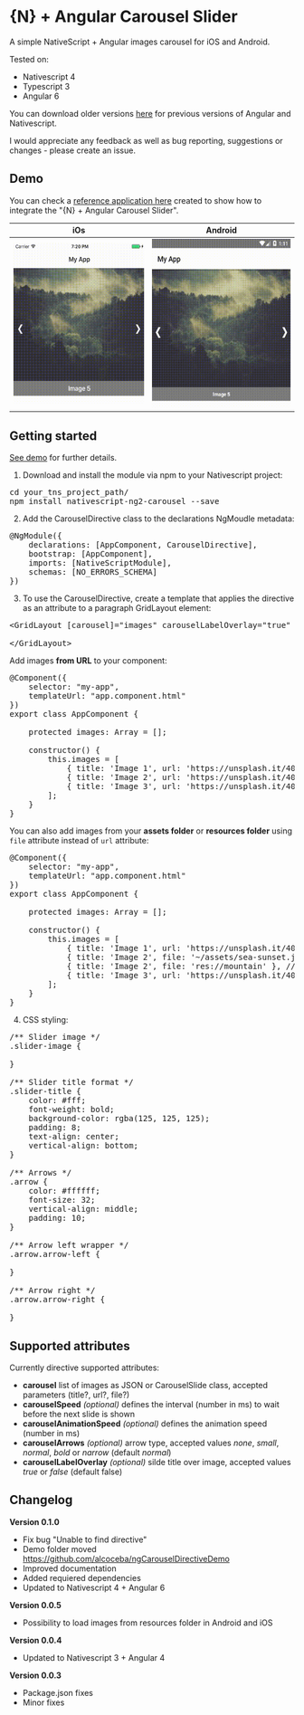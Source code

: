 # {N} + Angular Carousel Slider
A simple NativeScript + Angular images carousel for iOS and Android.

Tested on:

* Nativescript 4
* Typescript 3
* Angular 6

You can download older versions [here](https://github.com/alcoceba/ngCarouselDirective/releases) for previous versions of Angular and Nativescript.

I would appreciate any feedback as well as bug reporting, suggestions or changes - please create an issue.

## Demo

You can check a [reference application here](https://github.com/alcoceba/ngCarouselDirectiveDemo) created to show how to integrate the "{N} + Angular Carousel Slider".

iOs                        |  Android
:-------------------------:|:-------------------------:
![](https://github.com/alcoceba/ngCarouselDirectiveDemo/blob/master/demo/ios.gif?raw=true)|![](https://github.com/alcoceba/ngCarouselDirectiveDemo/blob/master/demo/android.gif?raw=true)

## Getting started

[See demo](https://github.com/alcoceba/ngCarouselDirectiveDemo) for further details.

1. Download and install the module via npm to your Nativescript project:

<pre>
cd your_tns_project_path/
npm install nativescript-ng2-carousel --save
</pre>

2. Add the CarouselDirective class to the declarations NgMoudle metadata:
<pre>
@NgModule({
    declarations: [AppComponent, CarouselDirective],
    bootstrap: [AppComponent],
    imports: [NativeScriptModule],
    schemas: [NO_ERRORS_SCHEMA]
})
</pre>

3. To use the CarouselDirective, create a template that applies the directive as an attribute to a paragraph GridLayout element:
<pre>
&lt;GridLayout [carousel]="images" carouselLabelOverlay="true" carouselSpeed="2000"&gt;
    
&lt;/GridLayout&gt;
</pre>

Add images **from URL** to your component:
<pre>
@Component({
    selector: "my-app",
    templateUrl: "app.component.html"
})
export class AppComponent {

    protected images: Array<any> = [];

    constructor() {
        this.images = [
            { title: 'Image 1', url: 'https://unsplash.it/400/300/?image=867' },
            { title: 'Image 2', url: 'https://unsplash.it/400/300/?image=870' },
            { title: 'Image 3', url: 'https://unsplash.it/400/300/?image=876' },
        ];
    }
}
</pre>

You can also add images from your **assets folder** or **resources folder** using `file` attribute instead of `url` attribute:
<pre>
@Component({
    selector: "my-app",
    templateUrl: "app.component.html"
})
export class AppComponent {

    protected images: Array<any> = [];

    constructor() {
        this.images = [
            { title: 'Image 1', url: 'https://unsplash.it/400/300/?image=867' },
            { title: 'Image 2', file: '~/assets/sea-sunset.jpg' },
            { title: 'Image 2', file: 'res://mountain' }, // Resource without extension
            { title: 'Image 3', url: 'https://unsplash.it/400/300/?image=876' },
        ];
    }
}
</pre>


4. CSS styling:

<pre>
/** Slider image */
.slider-image {

}

/** Slider title format */
.slider-title {
    color: #fff;
    font-weight: bold;
    background-color: rgba(125, 125, 125);
    padding: 8;
    text-align: center;
    vertical-align: bottom;
}

/** Arrows */
.arrow {
    color: #ffffff;
    font-size: 32;
    vertical-align: middle;
    padding: 10;
}

/** Arrow left wrapper */
.arrow.arrow-left {

}

/** Arrow right */
.arrow.arrow-right {

}
</pre>

## Supported attributes

Currently directive supported attributes:

* **carousel** list of images as JSON or CarouselSlide class, accepted parameters (title?, url?, file?)
* **carouselSpeed** _(optional)_ defines the interval (number in ms) to wait before the next slide is shown 
* **carouselAnimationSpeed** _(optional)_ defines the animation speed (number in ms)
* **carouselArrows** _(optional)_ arrow type, accepted values _none_, _small_, _normal_, _bold_ or _narrow_ (default _normal_)
* **carouselLabelOverlay** _(optional)_ silde title over image, accepted values _true_ or _false_ (default false)

## Changelog

**Version 0.1.0**

* Fix bug "Unable to find directive"
* Demo folder moved https://github.com/alcoceba/ngCarouselDirectiveDemo
* Improved documentation
* Added requiered dependencies
* Updated to Nativescript 4 + Angular 6

**Version 0.0.5**

* Possibility to load images from resources folder in Android and iOS

**Version 0.0.4**

* Updated to Nativescript 3 + Angular 4

**Version 0.0.3**

* Package.json fixes
* Minor fixes
